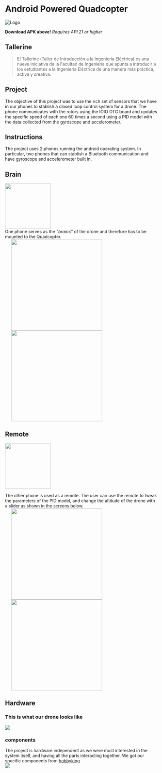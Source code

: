 # Android Powered Quadcopter
![Logo](http://juanjoneri.me/img/Drone/Drone-Logo.png)<br>

**Download APK above!**
*Requires API 21 or higher*

## Tallerine
> El Tallerine (Taller de Introducción a la Ingeniería Eléctrica) es una nueva iniciativa de la Facultad de Ingeniería que apunta a introducir a los estudiantes a la Ingeniería Eléctrica de una manera más práctica, activa y creativa.

## Project
The objective of this project was to use the rich set of sensors that we have in our phones to stablish a closed loop control system for a drone. The phone communicates with the rotors using the IOIO OTG board and updates the specific speed of each one 60 times a second using a PID model with the data collected from the gyroscope and accelerometer.

## Instructions
The project uses 2 phones running the android operating system. In particular, two phones that can stablish a Bluetooth communication and have gyroscope and accelerometer built in.
## Brain
<img src="http://juanjoneri.me/img/Drone/brain_icon_app.png" width="150"/><br>
One phone serves as the *"brains"* of the drone and therefore has to be mounted to the Quadcopter.<br>
<img src="http://juanjoneri.me/img/Drone/Screen_brain.png" hspace="20" width="300"/>
<img src="http://juanjoneri.me/img/Drone/Screen_brain_2.png" hspace="20" width="300"/>

## Remote
<img src="http://juanjoneri.me/img/Drone/controller_icon_app.png" width="150"/>

The other phone is used as a remote. The user can use the remote to tweak the parameters of the PID model, and change the altitude of the drone with a slider as shown in the screens below.<br>
<img src="http://juanjoneri.me/img/Drone/Screen_Controller.png" hspace="20" width="300"/>
<img src="http://juanjoneri.me/img/Drone/Screen_Controller_2.png" hspace="20" width="300"/>

## Hardware

### This is what our drone looks like
<img src="http://juanjoneri.me/img/Drone/Drone.jpg"/>

### components
The project is hardware independent as we were most interested in the system itself, and having all the parts interacting together. We got our specific components from [hobbyking](https://hobbyking.com/en_us)<br>
<img src="http://juanjoneri.me/img/Drone/Hardware.jpg"/>
